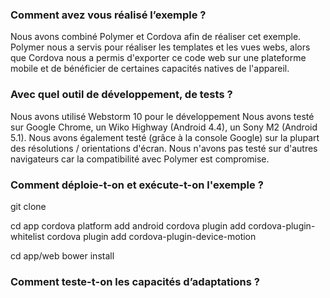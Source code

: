 ### Comment avez vous réalisé l’exemple ?

  Nous avons combiné Polymer et Cordova afin de réaliser cet exemple. Polymer nous a servis pour réaliser les
  templates et les vues webs, alors que Cordova nous a permis d'exporter ce code web sur une plateforme mobile 
  et de bénéficier de certaines capacités natives de l'appareil.


### Avec quel outil de développement, de tests ?

  Nous avons utilisé Webstorm 10 pour le développement
  Nous avons testé sur Google Chrome, un Wiko Highway (Android 4.4), un Sony M2 (Android 5.1).
  Nous avons également testé (grâce à la console Google) sur la plupart des résolutions / orientations d'écran.
  Nous n'avons pas testé sur d'autres navigateurs car la compatibilité avec Polymer est compromise.

### Comment déploie-t-on et exécute-t-on l'exemple ?

  git clone
  
  cd app
  cordova platform add android
  cordova plugin add cordova-plugin-whitelist
  cordova plugin add cordova-plugin-device-motion
  
  cd app/web
  bower install
  

### Comment teste-t-on les capacités d’adaptations ?


